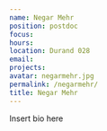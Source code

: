 ```yaml
---
name: Negar Mehr
position: postdoc
focus:
hours:
location: Durand 028
email:
projects:
avatar: negarmehr.jpg
permalink: /negarmehr/
title: Negar Mehr
---
```


Insert bio here
